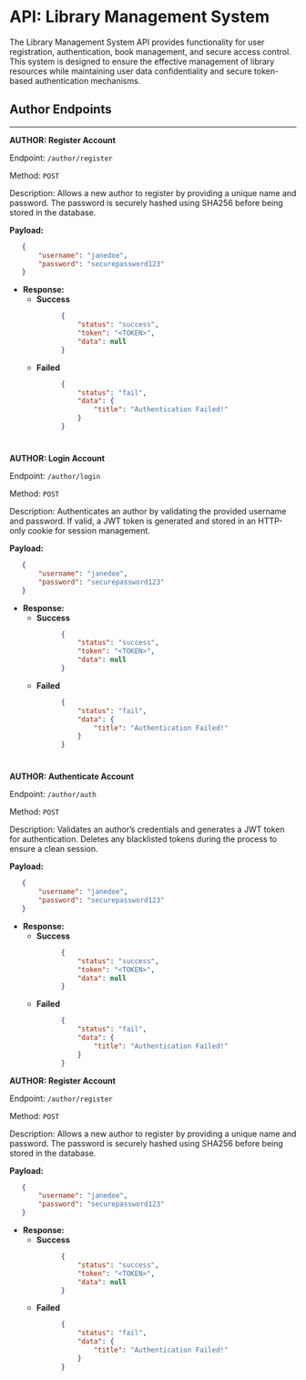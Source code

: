 
# API: Library Management System

The Library Management System API provides functionality for user registration, authentication, book management, and secure access control. This system is designed to ensure the effective management of library resources while maintaining user data confidentiality and secure token-based authentication mechanisms.


## Author Endpoints
---

**AUTHOR: Register Account**

Endpoint: `/author/register`

Method: `POST`

Description:
Allows a new author to register by providing a unique name and password. The password is securely hashed using SHA256 before being stored in the database.

**Payload:**
 ```json
    {
        "username": "janedoe",
        "password": "securepassword123"
    }
```

- **Response:**
     - **Success**
        ```json
              {
                  "status": "success",
                  "token": "<TOKEN>",
                  "data": null
              }
          ```    
    -  **Failed**
        ```json  
              {
                  "status": "fail",
                  "data": {
                      "title": "Authentication Failed!"
                  }
              }
          ```
#

**AUTHOR: Login Account**

Endpoint: `/author/login`

Method: `POST`

Description:
Authenticates an author by validating the provided username and password. If valid, a JWT token is generated and stored in an HTTP-only cookie for session management.

**Payload:**
 ```json
    {
        "username": "janedoe",
        "password": "securepassword123"
    }
```

- **Response:**
     - **Success**
        ```json
              {
                  "status": "success",
                  "token": "<TOKEN>",
                  "data": null
              }
          ```    
    -  **Failed**
        ```json  
              {
                  "status": "fail",
                  "data": {
                      "title": "Authentication Failed!"
                  }
              }
          ```
#

**AUTHOR: Authenticate Account**

Endpoint: `/author/auth`

Method: `POST`

Description:
Validates an author’s credentials and generates a JWT token for authentication. Deletes any blacklisted tokens during the process to ensure a clean session.

**Payload:**
 ```json
    {
        "username": "janedoe",
        "password": "securepassword123"
    }
```

- **Response:**
     - **Success**
        ```json
              {
                  "status": "success",
                  "token": "<TOKEN>",
                  "data": null
              }
          ```    
    -  **Failed**
        ```json  
              {
                  "status": "fail",
                  "data": {
                      "title": "Authentication Failed!"
                  }
              }
          ```

**AUTHOR: Register Account**

Endpoint: `/author/register`

Method: `POST`

Description:
Allows a new author to register by providing a unique name and password. The password is securely hashed using SHA256 before being stored in the database.

**Payload:**
 ```json
    {
        "username": "janedoe",
        "password": "securepassword123"
    }
```

- **Response:**
     - **Success**
        ```json
              {
                  "status": "success",
                  "token": "<TOKEN>",
                  "data": null
              }
          ```    
    -  **Failed**
        ```json  
              {
                  "status": "fail",
                  "data": {
                      "title": "Authentication Failed!"
                  }
              }
          ```

